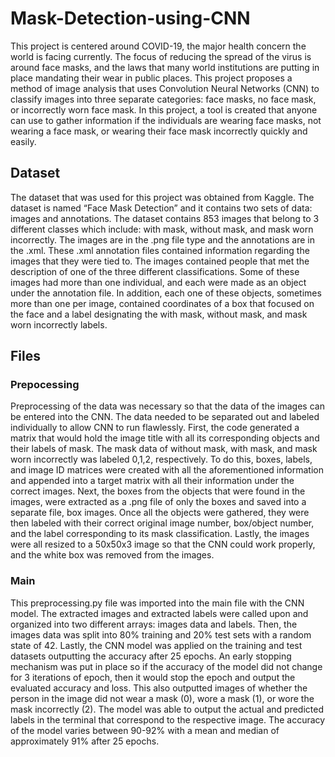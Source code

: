 # Mask-Detection-using-CNN
This project is centered around COVID-19,  the major health concern the world is facing currently. The  focus of reducing the spread of the virus is around face  masks, and the laws that many world institutions are  putting in place mandating their wear in public places. This  project proposes a method of image analysis that uses  Convolution Neural Networks (CNN) to classify images into  three separate categories: face masks, no face mask, or  incorrectly worn face mask. In this project, a tool is created  that anyone can use to gather information if the individuals  are wearing face masks, not wearing a face mask, or  wearing their face mask incorrectly quickly and easily.
## Dataset
The dataset that was used for this project was obtained from Kaggle. The dataset is named “Face Mask Detection” and it contains two sets of data: images and annotations. The dataset contains 853 images that belong to 3 different classes which include: with mask, without mask, and mask worn incorrectly. The images are in the .png file type and the annotations are in the .xml. These .xml annotation files contained information regarding the images that they were tied to. The images contained people that met the description of one of the three different classifications. Some of these images had more than one individual, and each were made as an object under the annotation file. In addition, each one of these objects, sometimes more than one per image, contained coordinates of a box that focused on the face and a label designating the with mask, without mask, and mask worn incorrectly labels. 
## Files
### Prepocessing
Preprocessing of the data was necessary so that the data of the images can be entered into the CNN. The data needed to be separated out and labeled individually to allow CNN to run flawlessly. First, the code generated a matrix that would hold the image title with all its corresponding objects and their labels of mask. The mask data of without mask, with mask, and mask worn incorrectly was labeled 0,1,2, respectively. To do this, boxes, labels, and image ID matrices were created with all the aforementioned information and appended into a target matrix with all their information under the correct images. Next, the boxes from the objects that were found in the images, were extracted as a .png file of only the boxes and saved into a separate file, box images. Once all the objects were gathered, they were then labeled with their correct original image number, box/object number, and the label corresponding to its mask classification. Lastly, the images were all resized to a 50x50x3 image so that the CNN could work properly, and the white box was removed from the images.
### Main
This preprocessing.py file was imported into the main file with the CNN model. The extracted images and extracted labels were called upon and organized into two different arrays: images data and labels. Then, the images data was split into 80% training and 20% test sets with a random state of 42. Lastly, the CNN model was applied on the training and test datasets outputting the accuracy after 25 epochs. An early stopping mechanism was put in place so if the accuracy of the model did not change for 3 iterations of epoch, then it would stop the epoch and output the evaluated accuracy and loss. This also outputted images of whether the person in the image did not wear a mask (0), wore a mask (1), or wore the mask incorrectly (2). The model was able to output the actual and predicted labels in the terminal that correspond to the respective image. The accuracy of the model varies between 90-92% with a mean and median of approximately 91% after 25 epochs. 
